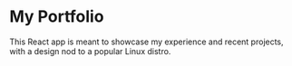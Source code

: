 # My Portfolio

This React app is meant to showcase my experience and recent projects, with a design nod to a popular Linux distro. 
